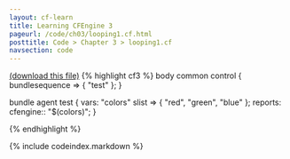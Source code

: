```yaml
---
layout: cf-learn
title: Learning CFEngine 3
pageurl: /code/ch03/looping1.cf.html
posttitle: Code > Chapter 3 > looping1.cf
navsection: code
---
```


[(download this file)](/src/ch03/looping1.cf)
{% highlight cf3 %}
body common control
{
  bundlesequence => { "test" };
}

bundle agent test
{
vars:
  "colors" slist => { "red", "green", "blue" };
reports:
  cfengine::
    "$(colors)";
}

{% endhighlight %}

{% include codeindex.markdown %}
